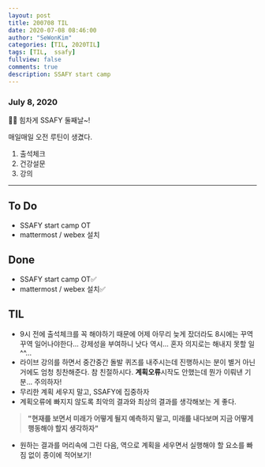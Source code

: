 ```yaml
---
layout: post
title: 200708 TIL
date: 2020-07-08 08:46:00
author: "SeWonKim"
categories: [TIL, 2020TIL]
tags: [TIL,  ssafy]
fullview: false
comments: true
description: SSAFY start camp
---
```


### July 8, 2020

👨‍💻 힘차게 SSAFY 둘째날~!

매일매일 오전 루틴이 생겼다.

1. 출석체크
2. 건강설문
3. 강의

---

## To Do

- SSAFY start camp OT
- mattermost / webex 설치

## Done

- SSAFY start camp OT✅
- mattermost / webex 설치✅

## TIL

- 9시 전에 출석체크를 꼭 해야하기 때문에 어제 아무리 늦게 잤더라도 8시에는 꾸역꾸역 일어나야한다... 강제성을 부여하니 낫다 역시... 혼자 의지로는 해내지 못할 일 ^^...
- 라이브 강의를 하면서 중간중간 돌발 퀴즈를 내주시는데 진행하시는 분이 별거 아닌 거에도 엄청 칭찬해준다. 참 친절하시다. **계획오류**시작도 안했는데 뭔가 이뤄낸 기분... 주의하자!
- 무리한 계획 세우지 말고, SSAFY에 집중하자
- 계획오류에 빠지지 않도록 최악의 결과와 최상의 결과를 생각해보는 게 좋다.

> **"현재를 보면서 미래가 어떻게 될지 예측하지 말고, 미래를 내다보며 지금 어떻게 행동해야 할지 생각하자"**

- 원하는 결과를 머리속에 그린 다음, 역으로 계획을 세우면서 실행해야 할 요소를 빠짐 없이 종이에 적어보기!
